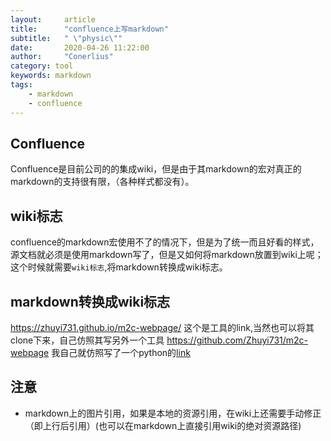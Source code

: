 ```yaml
---
layout:     article
title:      "confluence上写markdown"
subtitle:   " \"physic\""
date:       2020-04-26 11:22:00
author:     "Conerlius"
category: tool
keywords: markdown
tags:
    - markdown
    - confluence
---
```


## Confluence

Confluence是目前公司的的集成wiki，但是由于其markdown的宏对真正的markdown的支持很有限，（各种样式都没有）。

## wiki标志

confluence的markdown宏使用不了的情况下，但是为了统一而且好看的样式，源文档就必须是使用markdown写了，但是又如何将markdown放置到wiki上呢；这个时候就需要`wiki标志`,将markdown转换成wiki标志。

## markdown转换成wiki标志

https://zhuyi731.github.io/m2c-webpage/ 这个是工具的link,当然也可以将其clone下来，自己仿照其写另外一个工具 https://github.com/Zhuyi731/m2c-webpage
我自己就仿照写了一个python的[link](https://github.com/Conerlius/ConvertMarkdownToConfluence)

## 注意

- markdown上的图片引用，如果是本地的资源引用，在wiki上还需要手动修正（即上行后引用）(也可以在markdown上直接引用wiki的绝对资源路径)